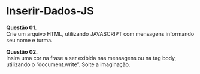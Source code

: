 # Inserir-Dados-JS

  <B>Questão 01.</B> <BR>
  Crie um arquivo HTML, utilizando JAVASCRIPT com mensagens informando seu nome e turma.

  <B>Questão 02.</B> <BR>
  Insira uma cor na frase a ser exibida nas mensagens ou na tag body, utilizando o “document.write”. Solte a imaginação.
